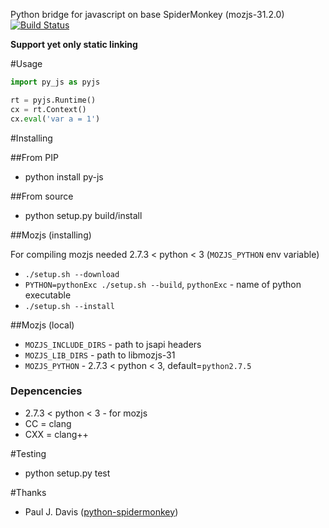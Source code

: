 Python bridge for javascript on base SpiderMonkey (mozjs-31.2.0)
[![Build Status](https://travis-ci.org/new-mind/pyjs.svg?branch=master)](https://travis-ci.org/new-mind/pyjs)

**Support yet only static linking**

#Usage

```python
import py_js as pyjs

rt = pyjs.Runtime()
cx = rt.Context()
cx.eval('var a = 1')
```

#Installing

##From PIP

* python install py-js

##From source

* python setup.py build/install

##Mozjs (installing)

For compiling mozjs needed 2.7.3 < python < 3 (`MOZJS_PYTHON` env variable)

* `./setup.sh --download`
* `PYTHON=pythonExc ./setup.sh --build`, `pythonExc` - name of python executable
* `./setup.sh --install`

##Mozjs (local)

* `MOZJS_INCLUDE_DIRS` - path to jsapi headers
* `MOZJS_LIB_DIRS` - path to libmozjs-31
* `MOZJS_PYTHON` - 2.7.3 < python < 3, default=`python2.7.5`

### Depencencies

* 2.7.3 < python < 3 - for mozjs
* CC = clang
* CXX = clang++

#Testing

* python setup.py test

#Thanks

* Paul J. Davis ([python-spidermonkey](https://pypi.python.org/pypi/python-spidermonkey))
